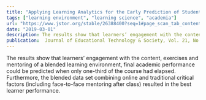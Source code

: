 ```yaml
---
title: "Applying Learning Analytics for the Early Prediction of Students' Academic Performance in Blended Learning"
tags: ["learning environment", "learning science", "academia"]
url: "https://www.jstor.org/stable/26388400?seq=1#page_scan_tab_contents"
date: "2019-03-01"
description: The results show that learners’ engagement with the content, exercises and mentoring of a blended learning environment, final academic performance could be predicted when only one-third of the course had elapsed. Furthermore, the blended data set combining online and traditional critical factors (including face-to-face mentoring after class) resulted in the best learner performance.
publication:  Journal of Educational Technology & Society, Vol. 21, No. 2 (April 2018), pp. 220-232 
---
```

The results show that learners’ engagement with the content, exercises and mentoring of a blended learning environment, final academic performance could be predicted when only one-third of the course had elapsed. Furthermore, the blended data set combining online and traditional critical factors (including face-to-face mentoring after class) resulted in the best learner performance.
